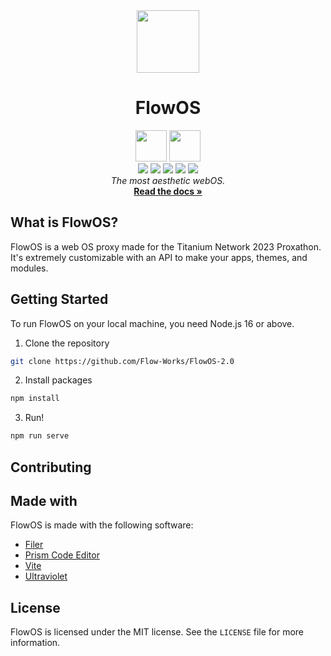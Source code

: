 <div align="center">
  <img src="https://raw.githubusercontent.com/Flow-Works/FlowOS-2.0/master/src/assets/flow.png" width="100px">
 
  # FlowOS

  <img src="https://cdn.rawgit.com/standard/standard/master/badge.svg" height="50">
  <a href="https://discord.gg/axUqK8CN2n"><img src="https://raw.githubusercontent.com/Flow-Works/FlowOS-2.0/master/src/assets/badge.png" height="50"></a><br/>

  <img src="https://img.shields.io/github/stars/flow-works/flowos?style=for-the-badge" />
  <img src="https://img.shields.io/github/issues-pr/flow-works/flowos?style=for-the-badge" />
  <img src="https://img.shields.io/github/forks/flow-works/flowo?style=for-the-badge&color=orange" />
  <img src="https://img.shields.io/github/commit-activity/t/Flow-Works/FlowOS?style=for-the-badge&color=violet" />
  <img src="https://img.shields.io/github/actions/workflow/status/flow-works/flowos/build.yml?style=for-the-badge" />

  <br>
  <i>The most aesthetic webOS.</i>
  <br>
  <a href="https://docs.flow-works.me"><strong>Read the docs »</strong></a>
  <br>
  
</div>

## What is FlowOS?

FlowOS is a web OS proxy made for the Titanium Network 2023 Proxathon. It's extremely customizable with an API to make your apps, themes, and modules.

## Getting Started

To run FlowOS on your local machine, you need Node.js 16 or above. 

1. Clone the repository
```bash
git clone https://github.com/Flow-Works/FlowOS-2.0
```
2. Install packages
```bash
npm install
```
3. Run!
```bash
npm run serve
```
## Contributing


## Made with
FlowOS is made with the following software:
* [Filer](https://github.com/filerjs/filer)
* [Prism Code Editor](https://github.com/FIameCaster/prism-code-editor)
* [Vite](https://vitejs.dev)
* [Ultraviolet](https://github.com/titaniumnetwork-dev/ultraviolet)

## License
FlowOS is licensed under the MIT license. See the `LICENSE` file for more information.
